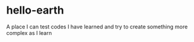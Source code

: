 # hello-earth
A place I can test codes I have learned and try to create something more complex as I learn
